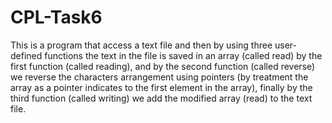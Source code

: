 # CPL-Task6
This is a program that access a text file and then by using three user-defined functions the text in the file is saved in an array (called read) by the first function (called reading), and by the second function (called reverse) we reverse the characters arrangement using pointers (by treatment the array as a pointer indicates to the first element in the array), finally by the third function (called writing) we add the modified array (read) to the text file.
